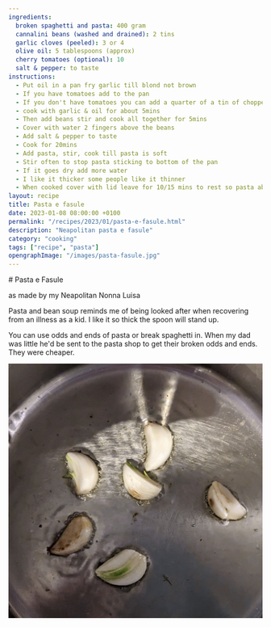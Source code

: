 ```yaml
---
ingredients:
  broken spaghetti and pasta: 400 gram
  cannalini beans (washed and drained): 2 tins
  garlic cloves (peeled): 3 or 4 
  olive oil: 5 tablespoons (approx)
  cherry tomatoes (optional): 10
  salt & pepper: to taste
instructions:
  - Put oil in a pan fry garlic till blond not brown
  - If you have tomatoes add to the pan 
  - If you don't have tomatoes you can add a quarter of a tin of chopped tomatoes or leave them out entirely
  - cook with garlic & oil for about 5mins
  - Then add beans stir and cook all together for 5mins
  - Cover with water 2 fingers above the beans
  - Add salt & pepper to taste
  - Cook for 20mins
  - Add pasta, stir, cook till pasta is soft
  - Stir often to stop pasta sticking to bottom of the pan
  - If it goes dry add more water
  - I like it thicker some people like it thinner
  - When cooked cover with lid leave for 10/15 mins to rest so pasta absorbs the sauce
layout: recipe
title: Pasta e fasule
date: 2023-01-08 08:00:00 +0100
permalink: "/recipes/2023/01/pasta-e-fasule.html"
description: "Neapolitan pasta e fasule"
category: "cooking"
tags: ["recipe", "pasta"]
opengraphImage: "/images/pasta-fasule.jpg"
---
```


# Pasta e Fasule

as made by my Neapolitan Nonna Luisa

Pasta and bean soup reminds me of being looked after when recovering from an illness as a kid. I like it so thick the spoon will stand up.

<!--alex ignore dad-mom-->
<!--alex ignore he-she-->
You can use odds and ends of pasta or break spaghetti in. When my dad was little he'd be sent to the pasta shop to get their broken odds and ends. They were cheaper.

![steps in making pasta fasule as a gif](/images/pasta-fasule.gif)
